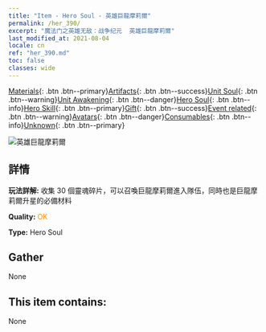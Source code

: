 ```yaml
---
title: "Item - Hero Soul - 英雄巨龍摩莉爾"
permalink: /her_390/
excerpt: "魔法门之英雄无敌：战争纪元  英雄巨龍摩莉爾"
last_modified_at: 2021-08-04
locale: cn
ref: "her_390.md"
toc: false
classes: wide
---
```

 [Materials](/ItemsCN/){: .btn .btn--primary}[Artifacts](/ItemsCN/Artifacts/){: .btn .btn--success}[Unit Soul](/ItemsCN/UnitSoul/){: .btn .btn--warning}[Unit Awakening](/ItemsCN/UnitAwakening/){: .btn .btn--danger}[Hero Soul](/ItemsCN/HeroSoul/){: .btn .btn--info}[Hero Skill](/ItemsCN/HeroSkill/){: .btn .btn--primary}[Gift](/ItemsCN/Gift/){: .btn .btn--success}[Event related](/ItemsCN/Events/){: .btn .btn--warning}[Avatars](/ItemsCN/Avatars/){: .btn .btn--danger}[Consumables](/ItemsCN/Consumables/){: .btn .btn--info}[Unknown](/ItemsCN/Unknown/){: .btn .btn--primary}

 ![英雄巨龍摩莉爾](/images/h/h_MutareDrake.jpg)

## 詳情
 **玩法詳解:** 收集 30 個靈魂碎片，可以召喚巨龍摩莉爾進入隊伍，同時也是巨龍摩莉爾升星的必備材料

 **Quality:** <span style="color: #FF8C00">OK</span>

 **Type:** Hero Soul

## Gather

  None

## This item contains:

  None

